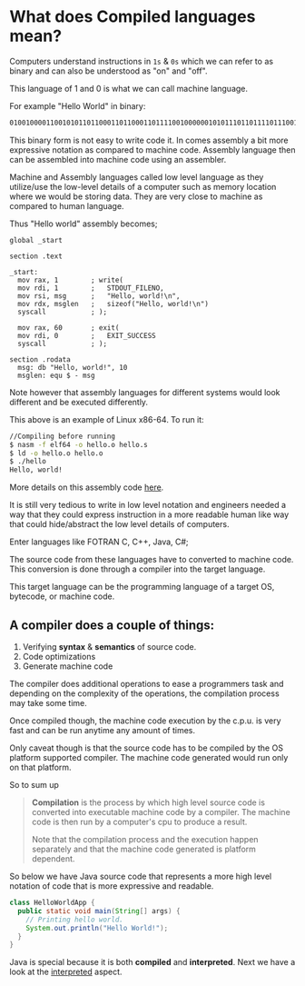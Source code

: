 # What does Compiled languages mean?

Computers understand instructions in `1s` & `0s` which we can refer to as binary and can also be understood as "on" and "off".

This language of 1 and 0 is what we can call machine language.

For example "Hello World" in binary:

```md
010010000110010101101100011011000110111100100000010101110110111101110010 0110110001100100
```

This binary form is not easy to write code it. In comes assembly a bit more expressive notation as compared to machine code. Assembly language then can be assembled into machine code using an assembler.

Machine and Assembly languages called low level language as they utilize/use the low-level details of a computer such as memory location where we would be storing data. They are very close to machine as compared to human language.

Thus "Hello world" assembly becomes;

```assembly
global _start

section .text

_start:
  mov rax, 1        ; write(
  mov rdi, 1        ;   STDOUT_FILENO,
  mov rsi, msg      ;   "Hello, world!\n",
  mov rdx, msglen   ;   sizeof("Hello, world!\n")
  syscall           ; );

  mov rax, 60       ; exit(
  mov rdi, 0        ;   EXIT_SUCCESS
  syscall           ; );

section .rodata
  msg: db "Hello, world!", 10
  msglen: equ $ - msg
```

Note however that assembly languages for different systems would look different and be executed differently.

This above is an example of Linux x86-64. To run it:

```bash
//Compiling before running
$ nasm -f elf64 -o hello.o hello.s
$ ld -o hello.o hello.o
$ ./hello
Hello, world!
```

More details on this assembly code [here](https://jameshfisher.com/2018/03/10/linux-assembly-hello-world.html).

It is still very tedious to write in low level notation and engineers needed a way that they could express instruction in a more readable human like way that could hide/abstract the low level details of computers.

Enter languages like FOTRAN C, C++, Java, C#;

The source code from these languages have to converted to machine code. This conversion is done through a compiler into the target language.

This target language can be the programming language of a target OS, bytecode, or machine code.

## A **compiler** does a couple of things:

1. Verifying **syntax** & **semantics** of source code.
2. Code optimizations
3. Generate machine code

The compiler does additional operations to ease a programmers task and depending on the complexity of the operations, the compilation process may take some time.

Once compiled though, the machine code execution by the c.p.u. is very fast and can be run anytime any amount of times.

Only caveat though is that the source code has to be compiled by the OS platform supported compiler. The machine code generated would run only on that platform.

So to sum up
> **Compilation** is the process by which high level source code is converted into executable machine code by a compiler. The machine code is then run by a computer's cpu to produce a result.
>
> Note that the compilation process and the execution happen separately and that the machine code generated is platform dependent.

So below we have Java source code that represents a more high level notation of code that is more expressive and readable.

```java
class HelloWorldApp {
  public static void main(String[] args) {
    // Printing hello world.
    System.out.println("Hello World!");
  }
}
```

Java is special because it is both **compiled** and **interpreted**. Next we have a look at the [interpreted](./interpreted) aspect.